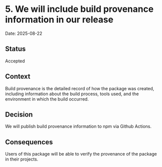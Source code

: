 # 5. We will include build provenance information in our release

Date: 2025-08-22

## Status

Accepted

## Context
Build provenance is the detailed record of how the package was created,
including information about the build process, tools used, and the environment
in which the build occurred.

## Decision
We will publish build provenance information to npm via Github Actions.

## Consequences
Users of this package will be able to verify the provenance of the package in
their projects.
